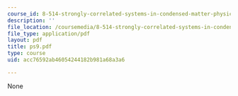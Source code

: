 ```yaml
---
course_id: 8-514-strongly-correlated-systems-in-condensed-matter-physics-fall-2003
description: ''
file_location: /coursemedia/8-514-strongly-correlated-systems-in-condensed-matter-physics-fall-2003/acc76592ab46054244182b981a68a3a6_ps9.pdf
file_type: application/pdf
layout: pdf
title: ps9.pdf
type: course
uid: acc76592ab46054244182b981a68a3a6

---
```

None